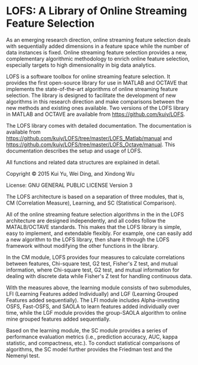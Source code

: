 # LOFS: A Library of Online Streaming Feature Selection

As an emerging research direction, online streaming feature selection deals with sequentially added dimensions in a 
feature space while the number of data instances is fixed. Online streaming feature selection provides a new, complementary algorithmic methodology to enrich online feature selection, especially targets to high dimensionality in big data analytics. 

LOFS is a software toolbox for online streaming feature selection. It provides the first open-source library for use in MATLAB and OCTAVE that implements the state-of-the-art algorithms of online streaming feature selection. The library is designed to facilitate the development of new algorithms in this research direction and make comparisons between the new 
methods and existing ones available. Two versions of the LOFS library in MATLAB and OCTAVE are available from https://github.com/kuiy/LOFS.

The LOFS library comes with detailed documentation. The documentation is available from https://github.com/kuiy/LOFS/tree/master/LOFS_Matlab/manual and 
https://github.com/kuiy/LOFS/tree/master/LOFS_Octave/manual.
This documentation describes the setup and usage of LOFS.

All functions and related data structures are explained in detail.


Copyright © 2015 Kui Yu, Wei Ding, and Xindong Wu

License: GNU GENERAL PUBLIC LICENSE Version 3


The LOFS architecture is based on a separation of three modules, that is, CM (Correlation Measure), Learning, 
and SC (Statistical Comparison). 

All of the online streaming feature selection algorithms in the in the LOFS architecture are designed independently, and all codes follow the MATALB/OCTAVE standards. This makes that the LOFS library is simple, easy to implement, and extendable flexibly. For example, one can easily add a new algorithm to the LOFS library, then share it through the LOFS framework without modifying the other functions in the library.
 
In the CM module, LOFS provides four measures to calculate correlations between features, Chi-square test, G2 test, Fisher's Z test, and mutual information, where Chi-square test, G2 test, and mutual information for dealing with discrete data while Fisher's Z test for handling continuous data.

With the measures above, the learning module consists of two submodules, LFI (Learning Features added Individually) 
and LGF (Learning Grouped Features added sequentially). The LFI module includes Alpha-investing OSFS, Fast-OSFS, and 
SAOLA to learn features added individually over time, while the LGF module provides the group-SAOLA algorithm to online
mine grouped features added sequentially.

Based on the learning module, the SC module provides a series of performance evaluation metrics (i.e., prediction accuracy, 
AUC, kappa statistic, and compactness, etc.). To conduct statistical comparisons of algorithms, the SC model further provides the Friedman test and the Nemenyi test.
